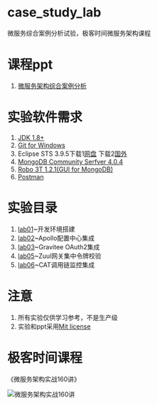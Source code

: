 # case_study_lab
微服务综合案例分析试验，极客时间微服务架构课程

# 课程ppt
1. [微服务架构综合案例分析](ppt/微服务架构综合案例分析.pdf)

# 实验软件需求
1. [JDK 1.8+](http://www.oracle.com/technetwork/java/javase/downloads/jdk8-downloads-2133151.html)
2. [Git for Windows](https://gitforwindows.org/)
3. Eclipse STS 3.9.5下载1[网盘](https://pan.baidu.com/s/1xqy4G_r9N24WODBBuGlIog) 下载2[国外](https://spring.io/tools)
4. [MongoDB Community Serfver 4.0.4](https://www.mongodb.com/download-center/community)
5. [Robo 3T 1.2.1(GUI for MongoDB)](https://download.robomongo.org/1.2.1/windows/robo3t-1.2.1-windows-x86_64-3e50a65.exe)
6. [Postman](https://www.getpostman.com/)

# 实验目录
1. [lab01](lab01)~开发环境搭建
2. [lab02](lab02)~Apollo配置中心集成
4. [lab03](lab04)~Gravitee OAuth2集成
5. [lab05](lab05)~Zuul网关集中令牌校验
6. [lab06](lab06)~CAT调用链监控集成

# 注意
1. 所有实验仅供学习参考，不是生产级
2. 实验和ppt采用[Mit license](LICENSE)

# 极客时间课程

《微服务架构实战160讲》

![微服务架构实战160讲](https://github.com/spring2go/oauth2lab/blob/master/image/course_ad.jpg)